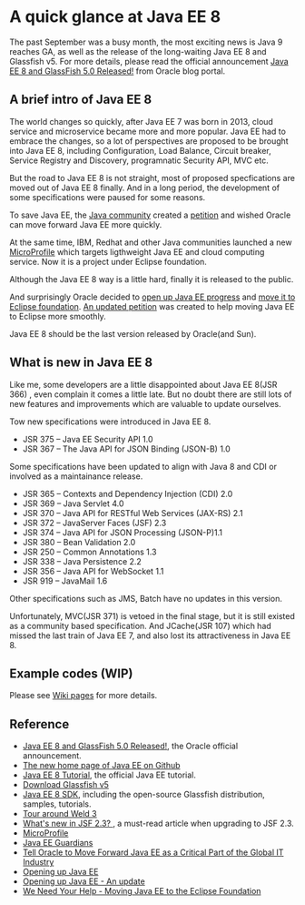 #  A quick glance at Java EE 8

The past September was a busy month, the most exciting news is Java 9 reaches GA, as well as the release of the long-waiting Java EE 8 and Glassfish v5. For more details, please read the official announcement [Java EE 8 and GlassFish 5.0 Released!](https://blogs.oracle.com/theaquarium/java-ee-8-is-final-and-glassfish-50-is-released) from Oracle blog portal.

## A brief intro of Java EE 8

The world changes so quickly, after Java EE 7 was born in 2013, cloud service and microservice became more and more popular. Java EE had to embrace the changes, so a lot of perspectives are proposed to be brought into Java EE 8, including Configuration, Load Balance, Circuit breaker, Service Registry and Discovery, programnatic Security API, MVC etc. 

But the road to Java EE 8 is not straight, most of proposed specfications are moved out of Java EE 8 finally. And in a long period, the development of some specifications were paused for some reasons. 

To save Java EE, the [Java community](https://javaee-guardians.io/) created a [petition](https://www.change.org/p/larry-ellison-tell-oracle-to-move-forward-java-ee-as-a-critical-part-of-the-global-it-industry) and wished Oracle can move forward Java EE more quickly.

At the same time, IBM, Redhat and other Java communities launched a new [MicroProfile](http://microprofile.io) which targets ligthweight Java EE and cloud computing service. Now it is a project under Eclipse foundation.

Although the Java EE 8 way is a little hard, finally it is released to the public. 

And surprisingly Oracle decided to [open up Java EE progress](https://blogs.oracle.com/theaquarium/opening-up-java-ee) and [move it to Eclipse foundation](https://blogs.oracle.com/theaquarium/opening-up-ee-update). [An updated petition](https://www.change.org/p/larry-ellison-tell-oracle-to-move-forward-java-ee-as-a-critical-part-of-the-global-it-industry/u/21473794?utm_medium=email&utm_source=petition_update&utm_campaign=146669&sfmc_tk=xZ%2f6z4TGoQ02piKnRtK%2bejNgWC%2bWD6nr3P%2bcjkRrgGJqXJLLTSlXDQ6alq40O5pe&j=146669&sfmc_sub=46994739&l=32_HTML&u=27789648&mid=7259882&jb=1) was created to help moving Java EE to Eclipse more smoothly.

Java EE 8 should be the last version released by Oracle(and Sun).

## What is new in Java EE 8

Like me, some developers are a little disappointed about Java EE 8(JSR 366) , even complain it comes a little late. But no doubt there are still lots of new features and improvements which are valuable to update ourselves.

Tow new specifications were introduced in Java EE 8.

* JSR 375 – Java EE Security API 1.0
* JSR 367 – The Java API for JSON Binding (JSON-B) 1.0

Some specifications have been updated to align with Java 8 and CDI or involved as a maintainance release.

* JSR 365 – Contexts and Dependency Injection (CDI) 2.0
* JSR 369 – Java Servlet 4.0
* JSR 370 – Java API for RESTful Web Services (JAX-RS) 2.1
* JSR 372 – JavaServer Faces (JSF) 2.3
* JSR 374 – Java API for JSON Processing (JSON-P)1.1
* JSR 380 – Bean Validation 2.0
* JSR 250 – Common Annotations 1.3
* JSR 338 – Java Persistence 2.2
* JSR 356 – Java API for WebSocket 1.1
* JSR 919 – JavaMail 1.6

Other specifications such as JMS, Batch have no updates in this version.

Unfortunately, MVC(JSR 371) is vetoed in the final stage, but it is still existed as a community based specification. And JCache(JSR 107) which had missed the last train of Java EE 7, and also lost its attractiveness in Java EE 8.
  
## Example codes (WIP)

Please see [Wiki pages](https://github.com/hantsy/ee8-sandbox/wiki) for more details.

## Reference 

* [Java EE 8 and GlassFish 5.0 Released!](https://blogs.oracle.com/theaquarium/java-ee-8-is-final-and-glassfish-50-is-released), the Oracle official announcement.
* [The new home page of Java EE on Github](https://javaee.github.io/)
* [Java EE 8 Tutorial](https://javaee.github.io/tutorial/), the official Java EE tutorial.
* [Download Glassfish v5](https://javaee.github.io/glassfish/download)
* [Java EE 8 SDK](http://www.oracle.com/technetwork/java/javaee/downloads/index.html), including the open-source Glassfish distribution, samples, tutorials.
* [Tour around Weld 3](http://weld.cdi-spec.org/news/2017/05/19/tour-around-weld-3/)
* [What's new in JSF 2.3? ](http://arjan-tijms.omnifaces.org/p/jsf-23.html), a must-read article when upgrading to JSF 2.3.
* [MicroProfile](http://microprofile.io) 
* [Java EE Guardians](https://javaee-guardians.io/)
* [Tell Oracle to Move Forward Java EE as a Critical Part of the Global IT Industry](https://www.change.org/p/larry-ellison-tell-oracle-to-move-forward-java-ee-as-a-critical-part-of-the-global-it-industry)
* [Opening up Java EE](https://blogs.oracle.com/theaquarium/opening-up-java-ee)
* [Opening up Java EE - An update](https://blogs.oracle.com/theaquarium/opening-up-ee-update)
* [We Need Your Help - Moving Java EE to the Eclipse Foundation](https://www.change.org/p/larry-ellison-tell-oracle-to-move-forward-java-ee-as-a-critical-part-of-the-global-it-industry/u/21473794?utm_medium=email&utm_source=petition_update&utm_campaign=146669&sfmc_tk=xZ%2f6z4TGoQ02piKnRtK%2bejNgWC%2bWD6nr3P%2bcjkRrgGJqXJLLTSlXDQ6alq40O5pe&j=146669&sfmc_sub=46994739&l=32_HTML&u=27789648&mid=7259882&jb=1)
